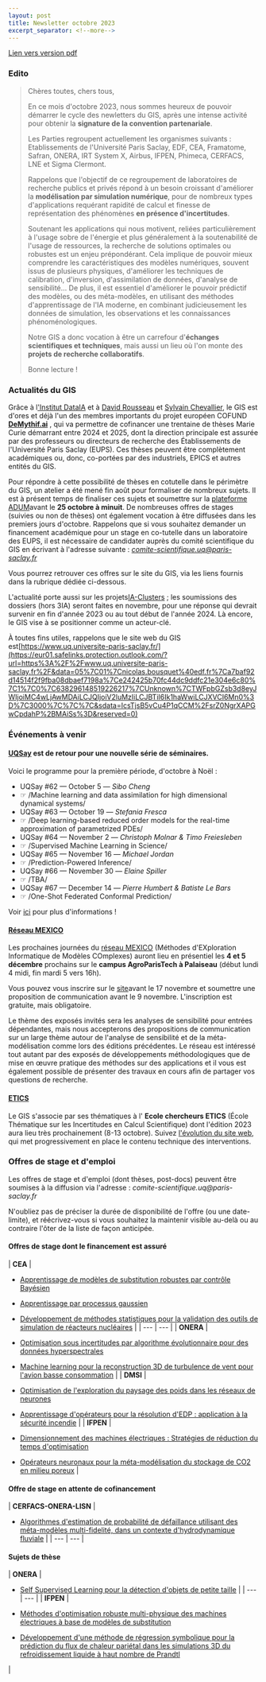 ```yaml
---
layout: post
title: Newsletter octobre 2023
excerpt_separator: <!--more-->
---
```

[Lien vers version pdf](/files/newsletters/newsletter_oct-2023.pdf)

### Edito

> Chères toutes, chers tous,
> 
> En ce mois d'octobre 2023, nous sommes heureux de pouvoir démarrer le cycle des newletters du GIS, après une intense activité pour obtenir la **signature de la convention partenariale**.
> 
> <!--more-->
> 
> Les Parties regroupent actuellement les organismes suivants : Etablissements de l'Université Paris Saclay, EDF, CEA, Framatome, Safran, ONERA, IRT System X, Airbus, IFPEN, Phimeca, CERFACS, LNE et Sigma Clermont.
> 
> Rappelons que l'objectif de ce regroupement de laboratoires de recherche publics et privés répond à un besoin croissant d'améliorer la **modélisation par simulation numérique**, pour de nombreux types d'applications requérant rapidité de calcul et finesse de représentation des phénomènes **en présence d'incertitudes**.
> 
> Soutenant les applications qui nous motivent, reliées particulièrement à l'usage sobre de l'énergie et plus généralement à la soutenabilité de l'usage de ressources, la recherche de solutions optimales ou robustes est un enjeu prépondérant. Cela implique de pouvoir mieux comprendre les caractéristiques des modèles numériques, souvent issus de plusieurs physiques, d'améliorer les techniques de calibration, d'inversion, d'assimilation de données, d'analyse de sensibilité… De plus, il est essentiel d'améliorer le pouvoir prédictif des modèles, ou des méta-modèles, en utilisant des méthodes d'apprentissage de l'IA moderne, en combinant judicieusement les données de simulation, les observations et les connaissances phénoménologiques.
> 
> Notre GIS a donc vocation à être un carrefour d'**échanges scientifiques et techniques**, mais aussi un lieu où l'on monte des **projets de recherche collaboratifs**.
> 
> Bonne lecture !
 
### Actualités du GIS

Grâce à l['Institut DataIA](https://dataia.eu/) et à [David Rousseau](https://users.ijclab.in2p3.fr/david-rousseau/fr/la-page-daccueil-de-mon-site/) et [Sylvain Chevallier](https://sylvchev.github.io/), le GIS est d'ores et déjà l'un des membres importants du projet européen COFUND [**DeMythif.ai**](https://dataia.eu/actualites/cofund-demythifai-appel-sujets-de-these) , qui va permettre de cofinancer une trentaine de thèses Marie Curie démarrant entre 2024 et 2025, dont la direction principale est assurée par des professeurs ou directeurs de recherche des Établissements de l'Université Paris Saclay (EUPS). Ces thèses peuvent être complètement académiques ou, donc, co-portées par des industriels, EPICS et autres entités du GIS.

Pour répondre à cette possibilité de thèses en cotutelle dans le périmètre du GIS, un atelier a été mené fin août pour formaliser de nombreux sujets. Il est à présent temps de finaliser ces sujets et soumettre sur la [plateforme ADUM](https://adum.fr/index.pl)avant le **25 octobre à minuit**. De nombreuses offres de stages (suivies ou non de thèses) ont également vocation à être diffusées dans les premiers jours d'octobre. Rappelons que si vous souhaitez demander un financement académique pour un stage en co-tutelle dans un laboratoire des EUPS, il est nécessaire de candidater auprès du comité scientifique du GIS en écrivant à l'adresse suivante : [_comite-scientifique.uq@paris-saclay.fr_](mailto:comite-scientifique.uq@paris-saclay.fr)

Vous pourrez retrouver ces offres sur le site du GIS, via les liens fournis dans la rubrique dédiée ci-dessous.

L'actualité porte aussi sur les projets[IA-Clusters](https://www.entreprises.gouv.fr/fr/actualites/france-2030/mise-place-du-dispositif-ia-cluster-pour-soutenir-l-intelligence-artificielle) ; les soumissions des dossiers (hors 3IA) seront faites en novembre, pour une réponse qui devrait survenir en fin d'année 2023 ou au tout début de l'année 2024. Là encore, le GIS vise à se positionner comme un acteur-clé.

À toutes fins utiles, rappelons que le site web du GIS est[https://www.uq.universite-paris-saclay.fr/](https://eur01.safelinks.protection.outlook.com/?url=https%3A%2F%2Fwww.uq.universite-paris-saclay.fr%2F&data=05%7C01%7Cnicolas.bousquet%40edf.fr%7Ca7baf92d14514f2f9fba08dbaef7198a%7Ce242425b70fc44dc9ddfc21e304e6c80%7C1%7C0%7C638296148519226217%7CUnknown%7CTWFpbGZsb3d8eyJWIjoiMC4wLjAwMDAiLCJQIjoiV2luMzIiLCJBTiI6Ik1haWwiLCJXVCI6Mn0%3D%7C3000%7C%7C%7C&sdata=IcsTjsB5vCu4P1qCCM%2FsrZ0NgrXAPGwCpdahP%2BMAiSs%3D&reserved=0)

### Événements à venir

#### [UQSay](https://www.uqsay.org/seminars/) est de retour pour une nouvelle série de séminaires.

Voici le programme pour la première période, d'octobre à Noël :

- UQSay #62 — October 5 — _Sibo Cheng_
- ☞ /Machine learning and data assimilation for high dimensional dynamical systems/
- UQSay #63 — October 19 — _Stefania Fresca_
- ☞ /Deep learning-based reduced order models for the real-time approximation of parametrized PDEs/
- UQSay #64 — November 2 — _Christoph Molnar & Timo Freiesleben_
- ☞ /Supervised Machine Learning in Science/
- UQSay #65 — November 16 — _Michael Jordan_
- ☞ /Prediction-Powered Inference/
- UQSay #66 — November 30 — _Elaine Spiller_
- ☞ /TBA/
- UQSay #67 — December 14 — _Pierre Humbert & Batiste Le Bars_
- ☞ /One-Shot Federated Conformal Prediction/

Voir [ici](https://www.uqsay.org/upcoming) pour plus d'informations !

#### [Réseau MEXICO](https://reseau-mexico.fr/)

Les prochaines journées du [réseau MEXICO](https://reseau-mexico.fr/) (Méthodes d'EXploration Informatique de Modèles COmplexes) auront lieu en présentiel les **4 et 5 décembre** prochains sur le **campus AgroParisTech à Palaiseau** (début lundi 4 midi, fin mardi 5 vers 16h).

Vous pouvez vous inscrire sur le [site](https://mexico2023.sciencesconf.org/)avant le 17 novembre et soumettre une proposition de communication avant le 9 novembre. L'inscription est gratuite, mais obligatoire.

Le thème des exposés invités sera les analyses de sensibilité pour entrées dépendantes, mais nous accepterons des propositions de communication sur un large thème autour de l'analyse de sensibilité et de la méta-modélisation comme lors des éditions précédentes. Le réseau est intéressé tout autant par des exposés de développements méthodologiques que de mise en œuvre pratique des méthodes sur des applications et il vous est également possible de présenter des travaux en cours afin de partager vos questions de recherche.

#### [ETICS](https://www.gdr-mascotnum.fr/etics.html) 

Le GIS s'associe par ses thématiques à l' **Ecole chercheurs ETICS** (École Thématique sur les Incertitudes en Calcul Scientifique) dont l'édition 2023 aura lieu très prochainement (8-13 octobre). Suivez [l'évolution du site web](https://www.gdr-mascotnum.fr/etics.html), qui met progressivement en place le contenu technique des interventions.

### Offres de stage et d'emploi

Les offres de stage et d'emploi (dont thèses, post-docs) peuvent être soumises à la diffusion via l'adresse : _comite-scientifique.uq@paris-saclay.fr_

N'oubliez pas de préciser la durée de disponibilité de l'offre (ou une date-limite), et réécrivez-vous si vous souhaitez la maintenir visible au-delà ou au contraire l'ôter de la liste de façon anticipée.

#### Offres de stage dont le financement est assuré

| **CEA** |
- [Apprentissage de modèles de substitution robustes par contrôle Bayésien](https://uq-at-paris-saclay.github.io/files/jobs/offre-CEA-DAM-1.pdf)


- [Apprentissage par processus gaussien](https://uq-at-paris-saclay.github.io/files/jobs/offre-CEA-DAM-2.pdf)


- [Développement de méthodes statistiques pour la validation des outils de simulation de réacteurs nucléaires](https://uq-at-paris-saclay.github.io/files/jobs/Stage_CEA_Cadarache_2024.pdf)
 |
| --- | --- |
| **ONERA** |
- [Optimisation sous incertitudes par algorithme évolutionnaire pour des données hyperspectrales](https://uq-at-paris-saclay.github.io/files/jobs/DOTA-2024-14_stage-LMA2S_SLefebvre_optim.pdf)


- [Machine learning pour la reconstruction 3D de turbulence de vent pour l'avion basse consommation](https://uq-at-paris-saclay.github.io/files/jobs/stage-ONERA-ML-reconstruction3D-turbulences.pdf)
 |
| **DMSI** |
- [Optimisation de l'exploration du paysage des poids dans les réseaux de neurones](https://uq-at-paris-saclay.github.io/files/jobs/DMSI-stage_DEEP.pdf)


- [Apprentissage d'opérateurs pour la résolution d'EDP : application à la sécurité incendie](https://uq-at-paris-saclay.github.io/files/jobs/DMS-Stage_EDP.pdf)
 |
| **IFPEN** |
- [Dimensionnement des machines électriques : Stratégies de réduction du temps d'optimisation](https://uq-at-paris-saclay.github.io/files/jobs/stage-IFPEN-ENS-Optim_multiphysique_machines-electriques.pdf)


- [Opérateurs neuronaux pour la méta-modélisation du stockage de CO2 en milieu poreux](https://uq-at-paris-saclay.github.io/files/jobs/stage-IFPEN-operateurs-neuronaux-stockage-CO2.pdf)
 |

#### Offre de stage en attente de cofinancement

| **CERFACS-ONERA-LISN** |
- [Algorithmes d'estimation de probabilité de défaillance utilisant des méta-modèles multi-fidelité, dans un contexte d'hydrodynamique fluviale](https://uq-at-paris-saclay.github.io/files/jobs/Stage_CERFACS-ONERA-LISN_metamodelmultifi_hydro.pdf)
 |
| --- | --- |

#### Sujets de thèse

| **ONERA** |
- [Self Supervised Learning pour la détection d'objets de petite taille](https://uq-at-paris-saclay.github.io/files/jobs/DOTA-2024_th%C3%A8se_SLefebvre2_draft.pdf)
 |
| --- | --- |
| **IFPEN** |
- [Méthodes d'optimisation robuste multi-physique des machines électriques à base de modèles de substitution](https://uq-at-paris-saclay.github.io/files/jobs/these-IFPEN-ENS-Optim_multiphysique_machines-%C3%A9lectriques.pdf)


- [Développement d'une méthode de régression symbolique pour la prédiction du flux de chaleur pariétal dans les simulations 3D du refroidissement liquide à haut nombre de Prandtl](https://uq-at-paris-saclay.github.io/files/jobs/these-IFPEN-LISN-regression-symbolique.pdf)

 |
